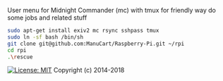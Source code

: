 
User menu for Midnight Commander (mc) with tmux for friendly way do some jobs and related stuff

```bash
sudo apt-get install exiv2 mc rsync sshpass tmux
sudo ln -sf bash /bin/sh
git clone git@github.com:ManuCart/Raspberry-Pi.git ~/rpi
cd rpi
.\rescue
```

[![License: MIT](https://img.shields.io/badge/License-MIT-yellow.svg)](https://opensource.org/licenses/MIT)
Copyright (c) 2014-2018
